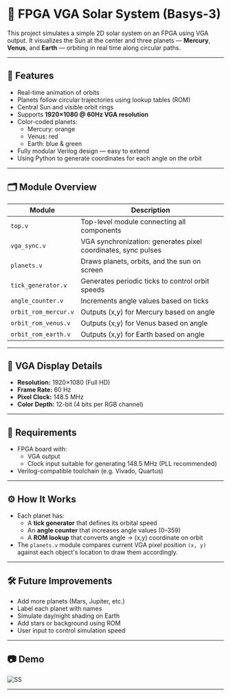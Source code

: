 # 🌌 FPGA VGA Solar System (Basys-3)

This project simulates a simple 2D solar system on an FPGA using VGA output. It visualizes the Sun at the center and three planets — **Mercury**, **Venus**, and **Earth** — orbiting in real time along circular paths.

---

## 🚀 Features

- Real-time animation of orbits
- Planets follow circular trajectories using lookup tables (ROM)
- Central Sun and visible orbit rings
- Supports **1920×1080 @ 60Hz VGA resolution**
- Color-coded planets:
  - Mercury: orange
  - Venus: red
  - Earth: blue & green
- Fully modular Verilog design — easy to extend
- Using Python to generate coordinates for each angle on the orbit

---

## 🗂️ Module Overview

| Module              | Description                                         |
|---------------------|-----------------------------------------------------|
| `top.v`             | Top-level module connecting all components          |
| `vga_sync.v`        | VGA synchronization: generates pixel coordinates, sync pulses |
| `planets.v`         | Draws planets, orbits, and the sun on screen        |
| `tick_generator.v`  | Generates periodic ticks to control orbit speeds    |
| `angle_counter.v`   | Increments angle values based on ticks              |
| `orbit_rom_mercur.v`| Outputs (x,y) for Mercury based on angle            |
| `orbit_rom_venus.v` | Outputs (x,y) for Venus based on angle              |
| `orbit_rom_earth.v` | Outputs (x,y) for Earth based on angle              |

---

## 🎨 VGA Display Details

- **Resolution:** 1920×1080 (Full HD)
- **Frame Rate:** 60 Hz
- **Pixel Clock:** 148.5 MHz
- **Color Depth:** 12-bit (4 bits per RGB channel)

---

## 🔧 Requirements

- FPGA board with:
  - VGA output
  - Clock input suitable for generating 148.5 MHz (PLL recommended)
- Verilog-compatible toolchain (e.g. Vivado, Quartus)

---

## ⚙️ How It Works

- Each planet has:
  - A **tick generator** that defines its orbital speed
  - An **angle counter** that increases angle values (0–359)
  - A **ROM lookup** that converts angle → (x,y) coordinate on orbit
- The `planets.v` module compares current VGA pixel position `(x, y)`
  against each object's location to draw them accordingly.

---

## 🛠️ Future Improvements

- Add more planets (Mars, Jupiter, etc.)
- Label each planet with names
- Simulate day/night shading on Earth
- Add stars or background using ROM
- User input to control simulation speed

---

## 📷 Demo 

![SS](https://github.com/user-attachments/assets/1cc7ec79-b3df-4f04-a78d-2a04b38ce89d)


---

